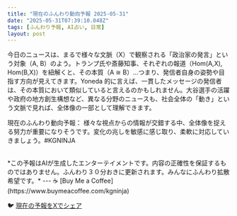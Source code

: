 ```yaml
---
title: "現在のふんわり動向予報 2025-05-31"
date: "2025-05-31T07:39:10.048Z"
tags: [ふんわり予報, AI占い, 日常]
layout: post
---
```



今日のニュースは、まるで様々な文脈（X）で観察される「政治家の発言」という対象（A, B）のよう。トランプ氏や斎藤知事、それぞれの報道（Hom(A,X), Hom(B,X)）を紐解くと、その本質（A ≅ B）…つまり、発信者自身の姿勢や目指す方向が見えてきます。Yoneda 的に言えば、一貫したメッセージの発信者は、その本質において類似していると言えるのかもしれません。大谷選手の活躍や政府の地方創生構想など、異なる分野のニュースも、社会全体の「動き」という文脈で見れば、全体像の一部として理解できます。


現在のふんわり動向予報：
様々な視点からの情報が交錯する中、全体像を捉える努力が重要になりそうです。変化の兆しを敏感に感じ取り、柔軟に対応していきましょう。#KGNINJA

<br>
*この予報はAIが生成したエンターテイメントです。内容の正確性を保証するものではありません。ふんわり３０分おきに更新されます。みんなにふんわり拡散希望です。*
---
☕️ [Buy Me a Coffee](https://www.buymeacoffee.com/kgninja)

🐦 [現在の予報をXでシェア](https://twitter.com/intent/tweet?text=%E7%8F%BE%E5%9C%A8%E3%81%AE%E3%81%B5%E3%82%93%E3%82%8F%E3%82%8A%E4%BA%88%E5%A0%B1%3A%20%E3%80%8C%E4%BB%8A%E6%97%A5%E3%81%AE%E3%83%8B%E3%83%A5%E3%83%BC%E3%82%B9%E3%81%AF%E3%80%81%E3%81%BE%E3%82%8B%E3%81%A7%E6%A7%98%E3%80%85%E3%81%AA%E6%96%87%E8%84%88%EF%BC%88X%EF%BC%89%E3%81%A7%E8%A6%B3%E5%AF%9F%E3%81%95%E3%82%8C%E3%82%8B%E3%80%8C%E6%94%BF%E6%B2%BB%E5%AE%B6%E3%81%AE%E7%99%BA%E8%A8%80%E3%80%8D%E3%81%A8%E3%81%84%E3%81%86%E5%AF%BE%E8%B1%A1%EF%BC%88A%2C%20B%EF%BC%89%E3%81%AE%E3%82%88%E3%81%86%E3%80%82%E3%80%8D%23KGNINJA%20%E7%B6%9A%E3%81%8D%E3%81%AF%E3%83%96%E3%83%AD%E3%82%B0%E3%81%A7%EF%BC%81%F0%9F%91%87&url=https%3A%2F%2Fkg-ninja.github.io%2FFunwariyoso%2F)
